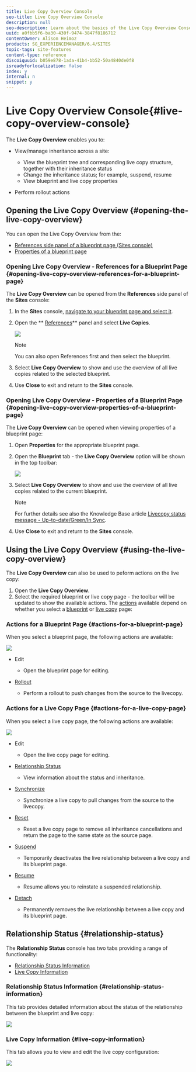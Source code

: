 ```yaml
---
title: Live Copy Overview Console
seo-title: Live Copy Overview Console
description: null
seo-description: Learn about the basics of the Live Copy Overview Console.
uuid: a0fbb5f6-ba30-430f-9474-3847f8186712
contentOwner: Alison Heimoz
products: SG_EXPERIENCEMANAGER/6.4/SITES
topic-tags: site-features
content-type: reference
discoiquuid: b059e878-1ada-41b4-bb52-50a4840de0f8
isreadyforlocalization: false
index: y
internal: n
snippet: y
---
```


# Live Copy Overview Console{#live-copy-overview-console}

<!-- 

Comment Type: remark
Last Modified By: unknown unknown (ims-author-57F1056A4CD116590A746C15@AdobeID)
Last Modified Date: 2017-11-30T05:01:01.683-0500

<p><a href="https://jira.corp.adobe.com/browse/KT-59">https://jira.corp.adobe.com/browse/KT-59</a></p> 
<p><a href="https://jira.corp.adobe.com/browse/CQ-84617">https://jira.corp.adobe.com/browse/CQ-84617</a></p> 
<p><a href="https://wiki.corp.adobe.com/display/WEM/KT+-+Sites+-+MSM+in+touch-enabled+UI%2C+parity+with+classic+UI">https://wiki.corp.adobe.com/display/WEM/KT+-+Sites+-+MSM+in+touch-enabled+UI%2C+parity+with+classic+UI</a></p>

 -->

<!-- 

Comment Type: remark
Last Modified By: unknown unknown (ims-author-57F1056A4CD116590A746C15@AdobeID)
Last Modified Date: 2017-11-30T05:01:01.699-0500

<p>CQ-84617 issue:</p> 
<ul> 
 <li>View/manage inheritances across a site 
  <ul> 
   <li>view blueprint tree and corresponding live copy structure, with inheritance statuses</li> 
   <li>edit inheritances statuses</li> 
   <li>view blueprint and live copy properties, <strong>in popup inspectors directly in sitemap view</strong></li> 
  </ul> </li> 
 <li>Perform rollout actions</li> 
 <li>See attached images with Classic UI patterns for these actions</li> 
</ul>

 -->

The **Live Copy Overview** enables you to:

* View/manage inheritance across a site:

    * View the blueprint tree and corresponding live copy structure, together with their inheritance status
    * Change the inheritance status; for example, suspend, resume
    * View blueprint and live copy properties

* Perform rollout actions

## Opening the Live Copy Overview {#opening-the-live-copy-overview}

You can open the Live Copy Overview from the:

* [References side panel of a blueprint page (Sites console)](#openinglivecopyoverviewreferencesforablueprintpage)
* [Properties of a blueprint page](#openinglivecopyoverviewpropertiesofablueprintpage)

### Opening Live Copy Overview - References for a Blueprint Page {#opening-live-copy-overview-references-for-a-blueprint-page}

The **Live Copy Overview** can be opened from the **References** side panel of the **Sites** console:

1. In the **Sites** console, [navigate to your blueprint page and select it](../../authoring/using/basic-handling.md#viewingandselectingyourresources).
1. Open the ** [References](../../authoring/using/basic-handling.md#references)** panel and select **Live Copies**.

   ![](assets/chlimage_1-433.png)

   >[!NOTE]
   >
   >You can also open References first and then select the blueprint.

1. Select **Live Copy Overview** to show and use the overview of all live copies related to the selected blueprint.
1. Use **Close** to exit and return to the **Sites** console.

### Opening Live Copy Overview - Properties of a Blueprint Page {#opening-live-copy-overview-properties-of-a-blueprint-page}

The **Live Copy Overview** can be opened when viewing properties of a blueprint page:

1. Open **Properties** for the appropriate blueprint page.
1. Open the **Blueprint** tab - the **Live Copy Overview** option will be shown in the top toolbar:

   ![](assets/chlimage_1-434.png)

1. Select **Live Copy Overview** to show and use the overview of all live copies related to the current blueprint.

   >[!NOTE]
   >
   >For further details see also the Knowledge Base article [Livecopy status message - Up-to-date/Green/In Sync](https://helpx.adobe.com/experience-manager/kb/livecopy-status-message---up-to-date-green-in-sync.html).

1. Use **Close** to exit and return to the **Sites** console.

## Using the Live Copy Overview {#using-the-live-copy-overview}

<!-- 

Comment Type: remark
Last Modified By: unknown unknown (ims-author-57F1056A4CD116590A746C15@AdobeID)
Last Modified Date: 2017-11-30T05:01:02.245-0500

<p>needs more info - in general and about the specific tabs</p>

 -->

The **Live Copy Overview** can also be used to peform actions on the live copy:

1. Open the **Live Copy Overview**.
1. Select the required blueprint or live copy page - the toolbar will be updated to show the available actions. The [actions](../../administering/using/msm.md#termsused) available depend on whether you select a [blueprint](#actionsforablueprintpage) or [live copy](#actionsforalivecopypage) page:

### Actions for a Blueprint Page {#actions-for-a-blueprint-page}

When you select a blueprint page, the following actions are available:

![](assets/chlimage_1-435.png)

* Edit

    * Open the blueprint page for editing.

* [Rollout](../../administering/using/msm.md#rolloutandsynchronize)

    * Perform a rollout to push changes from the source to the livecopy.

### Actions for a Live Copy Page {#actions-for-a-live-copy-page}

When you select a live copy page, the following actions are available:

![](assets/chlimage_1-436.png)

* Edit

    * Open the live copy page for editing.

* [Relationship Status](#relationshipstatus)

    * View information about the status and inheritance.

* [Synchronize](../../administering/using/msm.md#rolloutandsynchronize)

    * Synchronize a live copy to pull changes from the source to the livecopy.

* [Reset](../../administering/using/msm-livecopy.md#resettingalivecopypage)

    * Reset a live copy page to remove all inheritance cancellations and return the page to the same state as the source page.

* [Suspend](../../administering/using/msm.md#suspendingandcancellinginheritanceandsynchronization)

    * Temporarily deactivates the live relationship between a live copy and its blueprint page.

* [Resume](../../administering/using/msm-livecopy.md#resuminginheritanceforapage)

    * Resume allows you to reinstate a suspended relationship.

* [Detach](../../administering/using/msm.md#detachingalivecopy)

    * Permanently removes the live relationship between a live copy and its blueprint page.

## Relationship Status {#relationship-status}

The **Relationship Status** console has two tabs providing a range of functionality:

* [Relationship Status Information](#relationshipstatusinformation)
* [Live Copy Information](#livecopyinformation)

### Relationship Status Information {#relationship-status-information}

This tab provides detailed information about the status of the relationship between the blueprint and live copy:

<!-- 

Comment Type: remark
Last Modified By: unknown unknown (ims-author-57F1056A4CD116590A746C15@AdobeID)
Last Modified Date: 2017-11-30T05:01:02.549-0500

<p>will need a new screenshot after the typos are corrected </p> 
<p><a href="https://jira.corp.adobe.com/browse/CQ-112553">https://jira.corp.adobe.com/browse/CQ-112553</a></p>

 -->

<!-- 

Comment Type: remark
Last Modified By: unknown unknown (ims-author-57F1056A4CD116590A746C15@AdobeID)
Last Modified Date: 2017-11-30T05:01:02.564-0500

<p>ims-author-08583C574D27377E0A746C1C@AdobeID (last week)</p> 
<p>Would maybe nice to have an list of posibile status?</p> 
<p>Yes, please confirm what variations are possible in this context.</p>

 -->

![](assets/chlimage_1-437.png) 

### Live Copy Information {#live-copy-information}

This tab allows you to view and edit the live copy configuration:

![](assets/chlimage_1-438.png)

